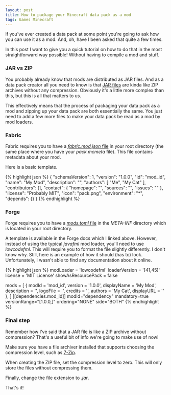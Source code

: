 ```yaml
---
layout: post
title: How to package your Minecraft data pack as a mod
tags: Games Minecraft
---
```


If you've ever created a data pack at some point you're going to ask how you can use it as a mod. And, oh, have I been asked that quite a few times.
  
In this post I want to give you a quick tutorial on how to do that in the most straightforward way possible! Without having to compile a mod and stuff.

### JAR vs ZIP

You probably already know that mods are distributed as JAR files.
And as a data pack creator all you need to know is that [JAR files]((https://en.wikipedia.org/wiki/JAR_(file_format))) are kinda like ZIP archives without any compression.
Obviously it's a little more complex than this, but this is all that matters to us.
  
This effectively means that the process of packaging your data pack as a mod and zipping up your data pack are both essentially the same. You just need to add a few more files to make your data pack be read as a mod by mod loaders.

### Fabric

Fabric requires you to have a [*fabric.mod.json* file](https://fabricmc.net/wiki/documentation:fabric_mod_json) in your root directory (the same place where you have your *pack.mcmeta* file). This file contains metadata about your mod.
  
Here is a basic template.
  
{% highlight json %}
{
  "schemaVersion": 1,
  "version": "1.0.0",
  "id": "mod_id",
  "name": "My Mod",
  "description": "",
  "authors": [
    "Me",
    "My Cat"
  ],
  "contributors": [],
  "contact": {
    "homepage": "",
    "sources": "",
    "issues": ""
  },
  "license": "Probably MIT",
  "icon": "pack.png",
  "environment": "*",
  "depends": {}
}
{% endhighlight %}

### Forge

Forge requires you to have a [*mods.toml* file](https://docs.minecraftforge.net/en/1.19.2/gettingstarted/structuring/) in the *META-INF* directory which is located in your root directory.
  
A template is available in the Forge docs which I linked above. However, instead of using the typical *javafml* mod loader, you'll need to use *lowcodefml*.
This will require you to format the file slightly differently. I don't know why.
Still, here is an example of how it should (has to) look. Unfortunately, I wasn't able to find any documentation about it online.
  
{% highlight json %}
modLoader = 'lowcodefml'
loaderVersion = '[41,45)'
license = 'MIT License'
showAsResourcePack = false

mods = [
	{ modId = 'mod_id', version = '1.0.0', displayName = 'My Mod', description = '', logoFile = '', credits = '', authors = 'My Cat', displayURL = '' },
]
[[dependencies.mod_id]]
    modId="dependency"
    mandatory=true
    versionRange="[1.0.0,]"
    ordering="NONE"
    side="BOTH"
{% endhighlight %}

### Final step

Remember how I've said that a JAR file is like a ZIP archive without compression? That's a useful bit of info we're going to make use of now!
  
Make sure you have a file archiver installed that supports choosing the compression level, such as [7-Zip](https://www.7-zip.org/).
  
When creating the ZIP file, set the compression level to zero. This will only store the files without compressing them.
  
Finally, change the file extension to *.jar*. 
  
That's it!
